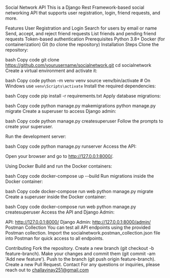 Social Network API
This is a Django Rest Framework-based social networking API that supports user registration, login, friend requests, and more.

Features
User Registration and Login
Search for users by email or name
Send, accept, and reject friend requests
List friends and pending friend requests
Token-based authentication
Prerequisites
Python 3.8+
Docker (for containerization)
Git (to clone the repository)
Installation Steps
Clone the repository:

bash
Copy code
git clone https://github.com/yourusername/socialnetwork.git
cd socialnetwork
Create a virtual environment and activate it:

bash
Copy code
python -m venv venv
source venv/bin/activate  # On Windows use `venv\Scripts\activate`
Install the required dependencies:

bash
Copy code
pip install -r requirements.txt
Apply database migrations:

bash
Copy code
python manage.py makemigrations
python manage.py migrate
Create a superuser to access Django admin:

bash
Copy code
python manage.py createsuperuser
Follow the prompts to create your superuser.

Run the development server:

bash
Copy code
python manage.py runserver
Access the API:

Open your browser and go to http://127.0.0.1:8000/.

Using Docker
Build and run the Docker containers:

bash
Copy code
docker-compose up --build
Run migrations inside the Docker container:

bash
Copy code
docker-compose run web python manage.py migrate
Create a superuser inside the Docker container:

bash
Copy code
docker-compose run web python manage.py createsuperuser
Access the API and Django Admin:

API: http://127.0.0.1:8000/
Django Admin: http://127.0.0.1:8000/admin/
Postman Collection
You can test all API endpoints using the provided Postman collection. Import the socialnetwork.postman_collection.json file into Postman for quick access to all endpoints.



Contributing
Fork the repository.
Create a new branch (git checkout -b feature-branch).
Make your changes and commit them (git commit -am 'Add new feature').
Push to the branch (git push origin feature-branch).
Create a new Pull Request.
Contact
For any questions or inquiries, please reach out to challavinay251@gmail.com
